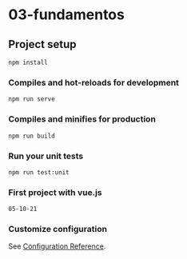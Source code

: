 # 03-fundamentos

## Project setup

```
npm install
```

### Compiles and hot-reloads for development

```
npm run serve
```

### Compiles and minifies for production

```
npm run build
```

### Run your unit tests

```
npm run test:unit
```

### First project with vue.js

```
05-10-21
```

### Customize configuration

See [Configuration Reference](https://cli.vuejs.org/config/).
